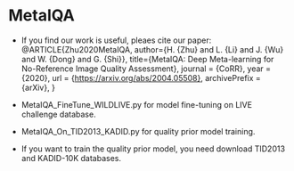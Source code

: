 # MetaIQA

* If you find our work is useful, pleaes cite our paper:
@ARTICLE{Zhu2020MetaIQA,
author={H. {Zhu} and L. {Li} and J. {Wu} and W. {Dong} and G. {Shi}},
title={MetaIQA: Deep Meta-learning for No-Reference Image Quality Assessment},
journal   = {CoRR},
year      = {2020},
url       = {https://arxiv.org/abs/2004.05508},
archivePrefix = {arXiv},
}

* MetaIQA_FineTune_WILDLIVE.py for model fine-tuning on LIVE challenge database.
* MetaIQA_On_TID2013_KADID.py for quality prior model training.

* If you want to train the quality prior model, you need download TID2013 and KADID-10K databases.
